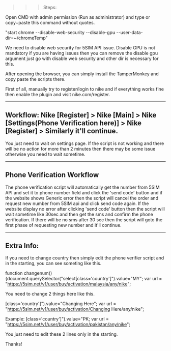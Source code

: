 >>> Steps:

Open CMD with admin permission (Run as administrator) and type or copy+paste this command without quotes.

"start chrome --disable-web-security --disable-gpu --user-data-dir=~/chromeTemp"

We need to disable web security for 5SIM API issue. Disable GPU is not mandatory if you are having issues then you can remove the disable gpu argument just go with disable web security and other dir is necessary for this.

After opening the browser, you can simply install the TamperMonkey and copy paste the scripts there.

First of all, manually try to register/login to nike and if everything works fine then enable the plugin and visit nike.com/register.

---------------------------------------------------------------
Workflow: Nike [Register] > Nike [Main] > Nike [Settings(Phone Verification here)] > Nike [Register] > Similarly it'll continue.
----------------------------------------------------------------

You just need to wait on settings page. If the script is not working and there will be no action for more than 2 minutes then there may be some issue otherwise you need to wait sometime.

------------------------------------------------
Phone Verification Workflow
------------------------------------------------
The phone verification script will automatically get the number from 5SIM API and set it to phone number field and click the 'send code' button and if the website shows Generic error then the script will cancel the order and request new number from 5SIM api and click send code again. If the website display no error after clicking 'send code' button then the script will wait sometime like 30sec and then get the sms and confirm the phone verification. If there will be no sms after 30 sec then the script will goto the first phase of requesting new number and it'll continue.

---------------------------
Extra Info:
---------------------------

If you need to change country then simply edit the phone verifier script and in the starting, you can see someting like this.

function changenum(){document.querySelector("select[class='country']").value="MY";
var url = "https://5sim.net/v1/user/buy/activation/malaysia/any/nike";

You need to change 2 things here like this.

[class='country']").value="Changing Here";
var url = "https://5sim.net/v1/user/buy/activation/Changing Here/any/nike";

Example:
[class='country']").value="PK;
var url = "https://5sim.net/v1/user/buy/activation/pakistan/any/nike";

You just need to edit these 2 lines only in the starting.


Thanks!


